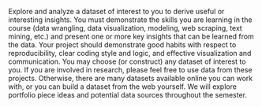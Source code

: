 Explore and analyze a dataset of interest to you to derive useful or 
interesting insights. You must demonstrate the skills you are learning in the course (data 
wrangling, data visualization, modeling, web scraping, text mining, etc.) and present one or more 
key insights that can be learned from the data. Your project should demonstrate good habits with 
respect to reproducibility, clear coding style and logic, and effective visualization and 
communication.
You may choose (or construct) any dataset of interest to you. If you are involved in research, 
please feel free to use data from these projects. Otherwise, there are many datasets available 
online you can work with, or you can build a dataset from the web yourself. We will explore 
portfolio piece ideas and potential data sources throughout the semester.
